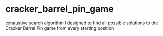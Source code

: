 # cracker_barrel_pin_game
exhaustive search algorithm I designed to find all possible solutions to the Cracker Barrel Pin game  from every starting position
